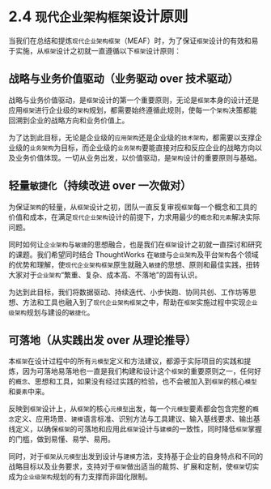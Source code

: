 # 2.4 `现代企业架构框架`设计原则

当我们在总结和提炼`现代企业架构框架`（MEAF）时，为了保证`框架`设计的有效和易于实施，从`框架`设计之初就一直遵循以下`框架`设计原则：

## 战略与业务价值驱动（业务驱动 over 技术驱动）

战略与业务价值驱动，是`框架`设计的第一个重要原则，无论是`框架`本身的设计还是应用`框架`进行企业级的`架构`规划，都需要始终遵循此规则，使每一个`架构`决策都能回溯到企业的战略方向和业务价值上。

为了达到此目标，无论是企业级的`应用架构`还是企业级的`技术架构`，都需要以支撑企业级的`业务架构`为目标，而企业级的`业务架构`要能直接对应和反应企业的战略方向以及业务价值体现。一切从业务出发，以价值驱动，是`架构`设计的重要原则与基础。

## 轻量`敏捷化`（持续改进 over 一次做对）

为保证`架构`的轻量，从`框架`设计之初，团队一直反复审视`框架`每一个概念和工具的价值和成本，在满足`现代企业架构`设计的前提下，力求用最少的`概念`和`元素`解决实际问题。

同时如何让`企业架构`与`敏捷`的思想融合，也是我们在`框架`设计之初就一直探讨和研究的课题。我们希望同时结合 ThoughtWorks 在`敏捷`与`企业架构`及平台`架构`各个领域的优势和理解，使`现代企业架构框架`原生就融入`敏捷`的思想、原则和最佳实践，扭转大家对于`企业架构`“繁重、复杂、成本高、不落地”的固有认识。

为达到此目标，我们将数据驱动、持续迭代、小步快跑、协同共创、工作坊等思想、方法和工具也融入到了`现代企业架构框架`之中，帮助在`框架`实施过程中实现`企业级架构`规划与建设的`敏捷化`。

## 可落地（从实践出发 over 从理论推导）

本`框架`在设计过程中的所有`元模型`定义和方法建议，都源于实际项目的实践和提炼，因为可落地易落地也一直是我们构建和设计这个`框架`的重要原则之一，任何好的`概念`、思想和工具，如果没有经过实践的检验，也不会被加入到`框架`的核心`模型`和`要素`中来。

反映到`框架`设计上，从`框架`的核心`元模型`出发，每一个`元模型`要素都会包含完整的`概念`定义、应用场景、`建模`语言标准、识别方法与工具建议、输入基线要求、输出基线定义，以确保`框架`的可落地和应用此`框架`设计与`建模`的一致性，同时降低`框架`掌握的门槛，做到易懂、易学、易用。

同时，对于`框架`从`元模型`出发到设计与`建模`方法，支持基于企业的自身特点和不同的战略目标以及业务要求，支持对于`框架`做出适当的裁剪、扩展和定制，使`框架`切实成为`企业级架构`规划的有力支撑而非固化限制。